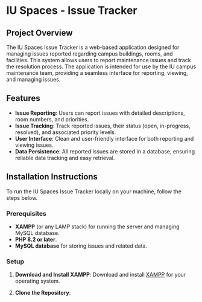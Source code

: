 # IU Spaces - Issue Tracker

## Project Overview

The IU Spaces Issue Tracker is a web-based application designed for managing issues reported regarding campus buildings, rooms, and facilities. This system allows users to report maintenance issues and track the resolution process. The application is intended for use by the IU campus maintenance team, providing a seamless interface for reporting, viewing, and managing issues.

## Features

- **Issue Reporting**: Users can report issues with detailed descriptions, room numbers, and priorities.
- **Issue Tracking**: Track reported issues, their status (open, in-progress, resolved), and associated priority levels.
- **User Interface**: Clean and user-friendly interface for both reporting and viewing issues.
- **Data Persistence**: All reported issues are stored in a database, ensuring reliable data tracking and easy retrieval.

## Installation Instructions

To run the IU Spaces Issue Tracker locally on your machine, follow the steps below.

### Prerequisites

- **XAMPP** (or any LAMP stack) for running the server and managing MySQL database.
- **PHP 8.2 or later**.
- **MySQL database** for storing issues and related data.

### Setup

1. **Download and Install XAMPP**:
   Download and install [XAMPP](https://www.apachefriends.org/download.html) for your operating system.
   
2. **Clone the Repository**:
